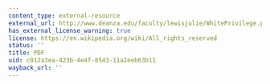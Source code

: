 ```yaml
---
content_type: external-resource
external_url: http://www.deanza.edu/faculty/lewisjulie/WhitePrivilege.pdf
has_external_license_warning: true
license: https://en.wikipedia.org/wiki/All_rights_reserved
status: ''
title: PDF
uid: c012a3ea-423b-4e4f-8543-11a2eeb63b11
wayback_url: ''
---
```

